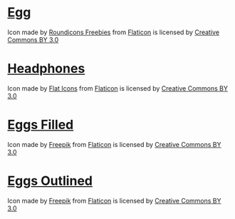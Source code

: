 # [Egg](https://www.flaticon.com/free-icon/egg_188924)

Icon made by [Roundicons Freebies](https://www.flaticon.com/authors/roundicons-freebies) from [Flaticon](https://www.flaticon.com/) is licensed by [Creative Commons BY 3.0](http://creativecommons.org/licenses/by/3.0/)

# [Headphones](https://www.flaticon.com/free-icon/headphones_1479702)

Icon made by [Flat Icons](https://www.flaticon.com/authors/flat-icons) from [Flaticon](https://www.flaticon.com/) is licensed by [Creative Commons BY 3.0](http://creativecommons.org/licenses/by/3.0/)

# [Eggs Filled](https://www.flaticon.com/free-icon/eggs_904227)

Icon made by [Freepik](https://www.freepik.com/) from [Flaticon](https://www.flaticon.com/) is licensed by [Creative Commons BY 3.0](http://creativecommons.org/licenses/by/3.0/)


# [Eggs Outlined](https://www.flaticon.com/free-icon/eggs_904278)

Icon made by [Freepik](https://www.freepik.com/) from [Flaticon](https://www.flaticon.com/) is licensed by [Creative Commons BY 3.0](http://creativecommons.org/licenses/by/3.0/)